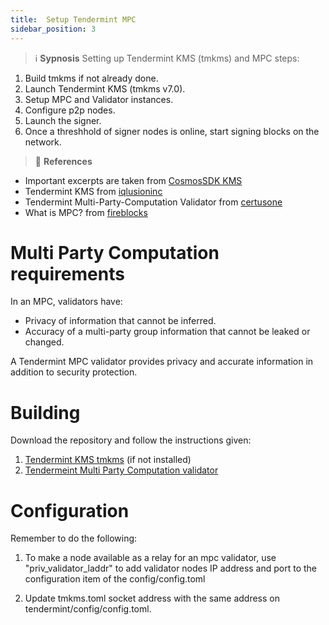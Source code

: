 ```yaml
---
title:  Setup Tendermint MPC
sidebar_position: 3
---
```


>:information_source: **Sypnosis** 
Setting up Tendermint KMS (tmkms) and MPC steps:
1. Build tmkms if not already done.
1. Launch Tendermint KMS (tmkms v7.0).
1. Setup MPC and Validator instances.
1. Configure p2p nodes.
1. Launch the signer.  
1. Once a threshhold of signer nodes is online, start signing blocks on the network. 

>:memo: **References** 
- Important excerpts are taken from [CosmosSDK KMS](https://hub.cosmos.network/main/validators/security.html)
- Tendermint KMS from [iqlusioninc](https://github.com/iqlusioninc/tmkms)
- Tendermint Multi-Party-Computation Validator from [certusone](https://github.com/certusone/tendermint-mpc-validator)
- What is MPC? from [fireblocks](https://www.fireblocks.com/what-is-mpc/)

# Multi Party Computation requirements
In an MPC, validators have: 
- Privacy of information that cannot be inferred.
- Accuracy of a multi-party group information that cannot be leaked or changed.

A Tendermint MPC validator provides privacy and accurate information in addition to security protection.

# Building
Download the repository and follow the instructions given: 
1. [Tendermint KMS tmkms](https://github.com/iqlusioninc/tmkms) (if not installed)
1. [Tendermeint Multi Party Computation validator](https://github.com/certusone/tendermint-mpc-validator)

# Configuration
Remember to do the following:
1. To make a node available as a relay for an mpc validator, use "priv_validator_laddr" to add validator nodes IP address and port to the configuration item of the config/config.toml
  
1. Update tmkms.toml socket address with the same address on tendermint/config/config.toml.